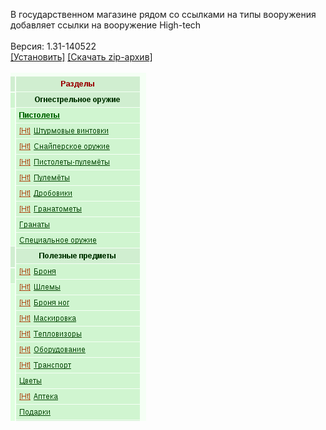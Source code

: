 В государственном магазине рядом со ссылками на типы вооружения добавляет ссылки на вооружение High-tech
<br>
<br>
Версия: 1.31-140522
<br>
[[Установить]](https://raw.githubusercontent.com/MyRequiem/comfortablePlayingInGW/master/separatedScripts/LinksToHighTech/linksToHighTech.user.js) [[Скачать zip-архив]](https://raw.githubusercontent.com/MyRequiem/comfortablePlayingInGW/master/separatedScripts/LinksToHighTech/linksToHighTech.user.js.zip)
<br>
<br>
![LinksToHighTech](https://raw.githubusercontent.com/MyRequiem/comfortablePlayingInGW/master/imgs/LinksToHighTech/screen.png)
<br>
